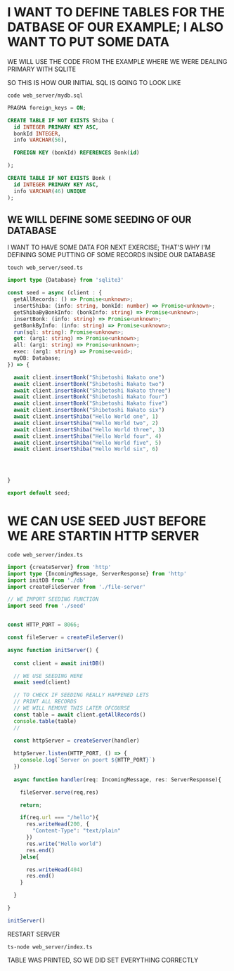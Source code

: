 # I WANT TO DEFINE TABLES FOR THE DATBASE OF OUR EXAMPLE; I ALSO WANT TO PUT SOME DATA

WE WILL USE THE CODE FROM THE EXAMPLE WHERE WE WERE DEALING PRIMARY WITH SQLITE

SO THIS IS HOW OUR INITIAL SQL IS GOING TO LOOK LIKE

```
code web_server/mydb.sql
```

```sql
PRAGMA foreign_keys = ON;

CREATE TABLE IF NOT EXISTS Shiba (
  id INTEGER PRIMARY KEY ASC,
  bonkId INTEGER,
  info VARCHAR(56),

  FOREIGN KEY (bonkId) REFERENCES Bonk(id)

);

CREATE TABLE IF NOT EXISTS Bonk (
  id INTEGER PRIMARY KEY ASC,
  info VARCHAR(46) UNIQUE
);

```

## WE WILL DEFINE SOME SEEDING OF OUR DATABASE

I WANT TO HAVE SOME DATA FOR NEXT EXERCISE; THAT'S WHY I'M DEFINING SOME PUTTING OF SOME RECORDS INSIDE OUR DATABASE

```
touch web_server/seed.ts
```

```ts
import type {Database} from 'sqlite3'

const seed = async (client : {
  getAllRecords: () => Promise<unknown>;
  insertShiba: (info: string, bonkId: number) => Promise<unknown>;
  getShibaByBonkInfo: (bonkInfo: string) => Promise<unknown>;
  insertBonk: (info: string) => Promise<unknown>;
  getBonkByInfo: (info: string) => Promise<unknown>;
  run(sql: string): Promise<unknown>;
  get: (arg1: string) => Promise<unknown>;
  all: (arg1: string) => Promise<unknown>;
  exec: (arg1: string) => Promise<void>;
  myDB: Database;
}) => {

  await client.insertBonk("Shibetoshi Nakato one")
  await client.insertBonk("Shibetoshi Nakato two")
  await client.insertBonk("Shibetoshi Nakato three")
  await client.insertBonk("Shibetoshi Nakato four")
  await client.insertBonk("Shibetoshi Nakato five")
  await client.insertBonk("Shibetoshi Nakato six")
  await client.insertShiba("Hello World one", 1)
  await client.insertShiba("Hello World two", 2)
  await client.insertShiba("Hello World three", 3)
  await client.insertShiba("Hello World four", 4)
  await client.insertShiba("Hello World five", 5)
  await client.insertShiba("Hello World six", 6)




}

export default seed;
```

# WE CAN USE SEED JUST BEFORE WE ARE STARTIN HTTP SERVER

```
code web_server/index.ts
```

```ts
import {createServer} from 'http'
import type {IncomingMessage, ServerResponse} from 'http'
import initDB from './db'
import createFileServer from './file-server'

// WE IMPORT SEEDING FUNCTION
import seed from './seed'


const HTTP_PORT = 8066;

const fileServer = createFileServer()

async function initServer() {
  
  const client = await initDB()

  // WE USE SEEDING HERE
  await seed(client)

  // TO CHECK IF SEEDING REALLY HAPPENED LETS
  // PRINT ALL RECORDS
  // WE WILL REMOVE THIS LATER OFCOURSE
  const table = await client.getAllRecords()
  console.table(table)
  // 

  const httpServer = createServer(handler)
  
  httpServer.listen(HTTP_PORT, () => {
    console.log(`Server on poort ${HTTP_PORT}`)
  })
  
  async function handler(req: IncomingMessage, res: ServerResponse){

    fileServer.serve(req,res)

    return;

    if(req.url === "/hello"){
      res.writeHead(200, {
        "Content-Type": "text/plain"
      })
      res.write("Hello world")
      res.end()
    }else{

      res.writeHead(404)
      res.end()
    }   

  }

}

initServer()

```

RESTART SERVER

```
ts-node web_server/index.ts
```

TABLE WAS PRINTED, SO WE DID SET EVERYTHING CORRECTLY
